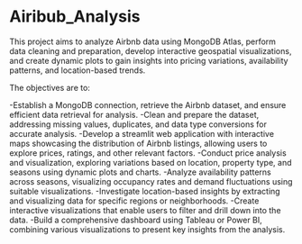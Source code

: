 # Airibub_Analysis
This project aims to analyze Airbnb data using MongoDB Atlas, perform data cleaning and preparation, develop interactive geospatial visualizations, and create dynamic plots to gain insights into pricing variations, availability patterns, and location-based trends. 

The objectives are to:

-Establish a MongoDB connection, retrieve the Airbnb dataset, and ensure efficient data retrieval for analysis.
-Clean and prepare the dataset, addressing missing values, duplicates, and data type conversions for accurate analysis.
-Develop a streamlit web application with interactive maps showcasing the distribution of Airbnb listings, allowing users to explore prices, ratings, and other relevant factors.
-Conduct price analysis and visualization, exploring variations based on location, property type, and seasons using dynamic plots and charts.
-Analyze availability patterns across seasons, visualizing occupancy rates and demand fluctuations using suitable visualizations.
-Investigate location-based insights by extracting and visualizing data for specific regions or neighborhoods.
-Create interactive visualizations that enable users to filter and drill down into the data.
-Build a comprehensive dashboard using Tableau or Power BI, combining various visualizations to present key insights from the analysis.
